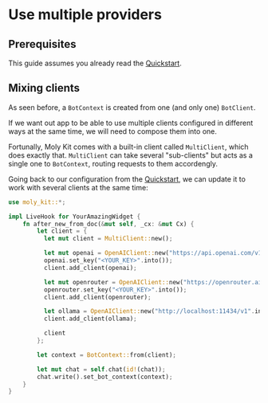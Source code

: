 # Use multiple providers

## Prerequisites

This guide assumes you already read the [Quickstart](quickstart.md).

## Mixing clients

As seen before, a `BotContext` is created from one (and only one) `BotClient`.

If we want out app to be able to use multiple clients configured in different ways
at the same time, we will need to compose them into one.

Fortunally, Moly Kit comes with a built-in client called `MultiClient`, which does
exactly that. `MultiClient` can take several "sub-clients" but acts as a single
one to `BotContext`, routing requests to them accordengly.

Going back to our configuration from the [Quickstart](quickstart.md), we can
update it to work with several clients at the same time:

```rust
use moly_kit::*;

impl LiveHook for YourAmazingWidget {
    fn after_new_from_doc(&mut self, _cx: &mut Cx) {
        let client = {
          let mut client = MultiClient::new();

          let mut openai = OpenAIClient::new("https://api.openai.com/v1".into());
          openai.set_key("<YOUR_KEY>".into());
          client.add_client(openai);

          let mut openrouter = OpenAIClient::new("https://openrouter.ai/api/v1".into());
          openrouter.set_key("<YOUR_KEY>".into());
          client.add_client(openrouter);

          let ollama = OpenAIClient::new("http://localhost:11434/v1".into());
          client.add_client(ollama);

          client
        };

        let context = BotContext::from(client);

        let mut chat = self.chat(id!(chat));
        chat.write().set_bot_context(context);
    }
}
```